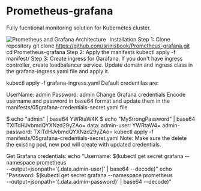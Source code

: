 # Prometheus-grafana

Fully fucntional monitoring solution for Kubernetes cluster.

<img src="https://raw.githubusercontent.com/srinisbook/images/master/Prometheus-grafana.png"
     alt="Prometheus and Grafana Architecture"
     style="float: left; margin-right: 10px;" />

Installation
Step 1: Clone repository
git clone https://github.com/srinisbook/Prometheus-grafana.git
cd Prometheus-grafana
Step 2: Apply the manifests
kubectl apply -f manifest/
Step 3: Create ingress for Garafana. If you don't have ingress controller, create loadbalancer service.
Update domain and ingress class in the grafana-ingress.yaml file and apply it.

kubectl apply -f grafana-ingress.yaml
Default credentilas are:

UserName: admin
Password: admin
Change Grafana credentials
Encode username and password in base64 format and update them in the manifests/05grafana-credentials-secret.yaml file

$ echo "admin" | base64
YWRtaW4K
$ echo "MyStrongPassword" | base64
TXlTdHJvbmdQYXNzd29yZAo=
data:
  admin-user: YWRtaW4=
  admin-password: TXlTdHJvbmdQYXNzd29yZAo=
kubectl apply -f manifests/05grafana-credentials-secret.yaml
Note: Make sure the delete the existing pod, new pod will create with updated credentials.

Get Grafana credentials:
echo "Username: $(kubectl get secret grafana --namespace prometheus \
                 --output=jsonpath='{.data.admin-user}' | base64 --decode)"
echo "Password: $(kubectl get secret grafana --namespace prometheus \
                 --output=jsonpath='{.data.admin-password}' | base64 --decode)"
